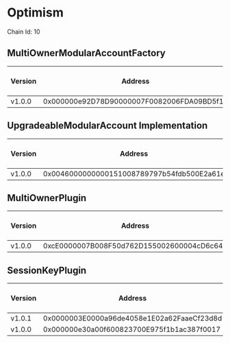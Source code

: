 # Optimism
Chain Id: 10

## MultiOwnerModularAccountFactory

| Version | Address | Explorer Link | Salt | Deploy Script Run |
| ------- | ------------------------------------------ | ---------------------------------------------------------------------------------------------- | ---------------------------- | ---------------------------------------------------------- |
| v1.0.0  | 0x000000e92D78D90000007F0082006FDA09BD5f11 | [explorer](https://optimistic.etherscan.io/address/0x000000e92D78D90000007F0082006FDA09BD5f11) | `0x5db157a188f31855e74efff3` | [run](../../broadcast/Deploy.s.sol/10/run-1707342541.json) |

## UpgradeableModularAccount Implementation

| Version | Address | Explorer Link | Salt | Deploy Script Run |
| ------- | ------------------------------------------ | ---------------------------------------------------------------------------------------------- | ---------------------------- | ---------------------------------------------------------- |
| v1.0.0  | 0x0046000000000151008789797b54fdb500E2a61e | [explorer](https://optimistic.etherscan.io/address/0x0046000000000151008789797b54fdb500E2a61e) | `0x3249843e32cfdd3724630092` | [run](../../broadcast/Deploy.s.sol/10/run-1707342541.json) |

## MultiOwnerPlugin

| Version | Address | Explorer Link | Salt | Deploy Script Run |
| ------- | ------------------------------------------ | ---------------------------------------------------------------------------------------------- | ---------------------------- | ---------------------------------------------------------- |
| v1.0.0  | 0xcE0000007B008F50d762D155002600004cD6c647 | [explorer](https://optimistic.etherscan.io/address/0xcE0000007B008F50d762D155002600004cD6c647) | `0x9292f6fd68967e13eda2502d` | [run](../../broadcast/Deploy.s.sol/10/run-1707342541.json) |

## SessionKeyPlugin

| Version | Address | Explorer Link | Salt | Deploy Script Run |
| ------- | ------------------------------------------ | ---------------------------------------------------------------------------------------------- | ---------------------------- | ---------------------------------------------------------- |
| v1.0.1  | 0x0000003E0000a96de4058e1E02a62FaaeCf23d8d | [explorer](https://optimistic.etherscan.io/address/0x0000003E0000a96de4058e1E02a62FaaeCf23d8d) | `0x4e59b44847b379578588920ca78fbf26c0b4956c1689983b8c7f38000288670c` | [run](../../broadcast/Deploy.s.sol/10/run-1708463520.json) |
| v1.0.0  | 0x000000e30a00f600823700E975f1b1ac387f0017 | [explorer](https://optimistic.etherscan.io/address/0x000000e30a00f600823700E975f1b1ac387f0017) | `0x27f40fd3b6cb45339dbcecac` | [run](../../broadcast/Deploy.s.sol/10/run-1707342541.json) |
